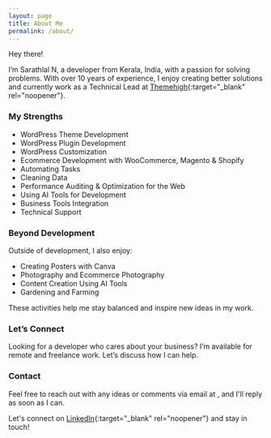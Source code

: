 ```yaml
---
layout: page
title: About Me
permalink: /about/
---
```


Hey there!

I’m Sarathlal N, a developer from Kerala, India, with a passion for solving problems. With over 10 years of experience, I enjoy creating better solutions and currently work as a Technical Lead at [Themehigh](https://www.themehigh.com){:target="_blank" rel="noopener"}.

### My Strengths

- WordPress Theme Development
- WordPress Plugin Development
- WordPress Customization
- Ecommerce Development with WooCommerce, Magento & Shopify
- Automating Tasks
- Cleaning Data
- Performance Auditing & Optimization for the Web
- Using AI Tools for Development
- Business Tools Integration
- Technical Support

### Beyond Development

Outside of development, I also enjoy:

- Creating Posters with Canva
- Photography and Ecommerce Photography
- Content Creation Using AI Tools
- Gardening and Farming

These activities help me stay balanced and inspire new ideas in my work.

### Let’s Connect

Looking for a developer who cares about your business? I’m available for remote and freelance work. Let’s discuss how I can help.

### Contact

Feel free to reach out with any ideas or comments via email at <span id="my-email"></span>, and I'll reply as soon as I can.

Let's connect on [LinkedIn](https://www.linkedin.com/in/sarathlal-n/){:target="_blank" rel="noopener"} and stay in touch!


<script>
  var parts = ["hello", "sarathlal", "com", "&#46;", "&#64;"];
  var email = parts[0] + parts[4] + parts[1] + parts[3] + parts[2];
  var email_tag = "<a href=" + "mail" + "to:" + email + ">" + email + "</a>";
  document.getElementById("my-email").innerHTML=email_tag;
</script>
